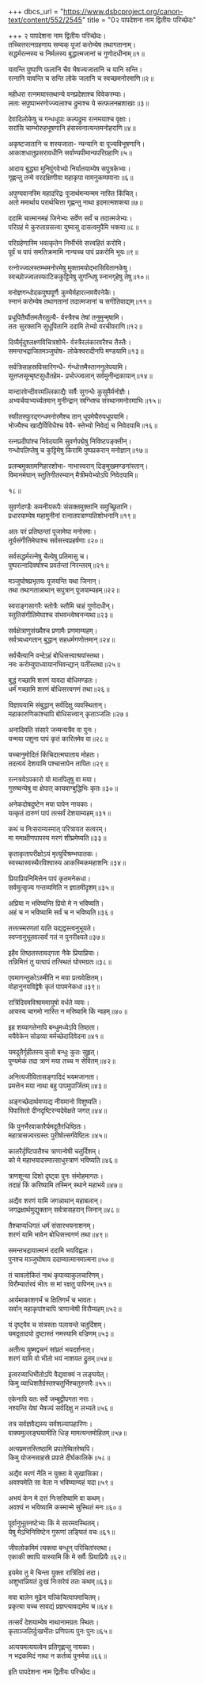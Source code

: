 +++
dbcs_url = "https://www.dsbcproject.org/canon-text/content/552/2545"
title = "0२ पापदेशना नाम द्वितीयः परिच्छेदः"

+++
२ पापदेशना नाम द्वितीयः परिच्छेदः।  
तच्चित्तरत्नग्रहणाय सम्यक् 
पूजां करोम्येष तथागतानाम्।  
सद्धर्मरत्नस्य च निर्मलस्य 
बुद्धात्मजानां च गुणोदधीनाम्॥१॥

यावन्ति पुष्पाणि फलानि चैव 
भैषज्यजातानि च यानि सन्ति।  
रत्नानि यावन्ति च सन्ति लोके 
जलानि च स्वच्छमनोरमाणि॥२॥

महीधरा रत्नमयास्तथान्ये
वनप्रदेशाश्च विवेकरम्याः।  
लताः सपुष्पाभरणोज्ज्वलाश्च 
द्रुमाश्च ये सत्फलनम्रशाखाः॥३॥

देवादिलोकेषु च गन्धधूपाः 
कल्पद्रुमा रत्नमयाश्च वृक्षाः।  
सरांसि चाम्भोरुहभूषणानि
हंसस्वनात्यन्तमनोहराणि॥४॥

अकृष्टजातानि च शस्यजाता-
न्यन्यानि वा पूज्यविभूषणानि।  
आकाशधातुप्रसरावधीनि 
सर्वाण्यपीमान्यपरिग्रहाणि॥५॥

आदाय बुद्ध्या मुनिपुंगवेभ्यो 
निर्यातयाम्येष सपुत्रकेभ्यः।  
गृह्णन्तु तन्मे वरदक्षिणीया 
महाकृपा मामनुकम्पमानाः॥६॥

अपुण्यवानस्मि महादरिद्रः 
पूजार्थमन्यन्मम नास्ति किंचित्।  
अतो ममार्थाय परार्थचित्ता 
गृह्णन्तु नाथा इदमात्मशक्त्या॥७॥

ददामि चात्मानमहं जिनेभ्यः 
सर्वेण सर्वं च तदात्मजेभ्यः।  
परिग्रहं मे कुरुताग्रसत्त्वा 
युष्मासु दासत्वमुपैमि भक्त्या॥८॥

परिग्रहेणास्मि भवत्कृतेन 
निर्भीर्भवे सत्त्वहितं करोमि।  
पूर्वं च पापं समतिक्रमामि
नान्यच्च पापं प्रकरोमि भूयः॥९॥

रत्नोज्ज्वलस्तम्भमनोरमेषु 
मुक्तामयोद्भासिवितानकेषु।  
स्वच्छोज्ज्वलस्फाटिककुट्टिमेषु
सुगन्धिषु स्नानगृहेषु तेषु॥१०॥

मनोज्ञगन्धोदकपुष्पपूर्णैः 
कुम्भैर्महारत्नमयैरनेकैः।  
स्नानं करोम्येष तथागतानां 
तदात्मजानां च सगीतिवाद्यम्॥११॥

प्रधूपितैर्घौतमलैरतुल्यै-
र्वस्त्रैश्च तेषां तनुमुन्मृषामि।  
ततः सुरक्तानि सुधूपितानि 
ददामि तेभ्यो वरचीवराणि॥१२॥

दिव्यैर्मृदुश्लक्ष्णविचित्रशोभै-
र्वस्त्रैरलंकारवरैश्च तैस्तैः।  
समन्तभद्राजितमञ्जुघोष-
लोकेश्वरादीनपि मण्डयामि॥१३॥

सर्वत्रिसाहस्रविसारिगन्धै-
र्गन्धोत्तमैस्ताननुलेपयामि।  
सूत्तप्तसून्मृष्टसुधौतहेम-
प्रभोज्ज्वलान् सर्वमुनीन्द्रकायान्॥१४॥

मान्दारवेन्दीवरमल्लिकाद्यैः 
सर्वैः सुगन्धैः कुसुमैर्मनोज्ञैः।  
अभ्यर्चयाभ्यर्च्यतमान् मुनीन्द्रान् 
स्रग्भिश्च संस्थानमनोरमाभिः॥१५॥

स्फीतस्फुरद्गन्धमनोरमैश्च 
तान् धूपमेघैरुपधूपयामि।  
भोज्यैश्च खाद्यैर्विविधैश्च पेयै-
स्तेभ्यो निवेद्यं च निवेदयामि॥१६॥

रत्नप्रदीपांश्च निवेदयामि 
सुवर्णपद्मेषु निविष्टपङ्क्तीन्।  
गन्धोपलिप्तेषु च कुट्टिमेषु 
किरामि पुष्पप्रकरान् मनोज्ञान्॥१७॥

प्रलम्बमुक्तामणिहारशोभा-
नाभास्वरान् दिङ्मुखमण्डनांस्तान्।  
विमानमेघान् स्तुतिगीतरम्यान् 
मैत्रीमयेभ्योऽपि निवेदयामि॥

१८॥

सुवर्णदण्डैः कमनीयरूपैः 
संसक्तमुक्तानि समुच्छ्रितानि।  
प्रधारयाम्येष महामुनीनां 
रत्नातपत्राण्यतिशोभनानि॥१९॥

अतः परं प्रतिष्ठन्तां पूजामेघा मनोरमाः।  
तूर्यसंगीतिमेघाश्च सर्वसत्त्वप्रहर्षणाः॥२०॥

सर्वसद्धर्मरत्नेषु चैत्येषु प्रतिमासु च।  
पुष्परत्नादिवर्षाश्च प्रवर्तन्तां निरन्तरम्॥२१॥

मञ्जुघोषप्रभृतयः पूजयन्ति यथा जिनान्।  
तथा तथागतान्नाथान् सपुत्रान् पूजयाम्यहम्॥२२॥

स्वराङ्गसागरैः स्तोत्रैः स्तौमि चाहं गुणोदधीन्।  
स्तुतिसंगीतिमेघाश्च संभवन्त्वेष्वनन्यथा॥२३॥

सर्वक्षेत्राणुसंख्यैश्च प्रणामैः प्रणमाम्यहम्।  
सर्वत्र्यध्वगतान् बुद्धान् सहधर्मगणोत्तमान्॥२४॥

सर्वचैत्यानि वन्देऽहं बोधिसत्त्वाश्रयांस्तथा।  
नमः करोम्युपाध्यायानभिवन्द्यान् यतींस्तथा॥२५॥

बुद्धं गच्छामि शरणं यावदा बोधिमण्डतः।  
धर्मं गच्छामि शरणं बोधिसत्त्वगणं तथा॥२६॥

विज्ञापयामि संबुद्धान् सर्वदिक्षु व्यवस्थितान्।  
महाकारुणिकांश्चापि बोधिसत्त्वान् कृताञ्जलिः॥२७॥

अनादिमति संसारे जन्मन्यत्रैव वा पुनः।  
यन्मया पशुना पापं कृतं कारितमेव वा॥२८॥

यच्चानुमोदितं किंचिदात्मघाताय मोहतः।  
तदत्ययं देशयामि पश्चात्तापेन तापितः॥२९॥

रत्नत्रयेऽपकारो यो मातपितृषु वा मया।  
गुरुष्वन्येषु वा क्षेपात् कायवाग्बुद्धिभिः कृतः॥३०॥

अनेकदोषदुष्टेन मया पापेन नायकाः।  
यत्कृतं दारुणं पापं तत्सर्वं देशयाम्यहम्॥३१॥

कथं च निःसराम्यस्मात् परित्रायत सत्वरम्।  
मा ममाक्षीणपापस्य मरणं शीघ्रमेष्यति॥३३॥

कृताकृतापरीक्षोऽयं मृत्युर्विश्रम्भघातकः।  
स्वस्थास्वस्थैरविश्वास्य आकस्मिकमहाशनिः॥३४॥

प्रियाप्रियनिमित्तेन पापं कृतमनेकधा।  
सर्वमुत्सृज्य गन्तव्यमिति न ज्ञातमीदृशम्॥३५॥

अप्रिया न भविष्यन्ति प्रियो मे न भविष्यति।  
अहं च न भविष्यामि सर्वं च न भविष्यति॥३६॥

तत्तत्स्मरणतां याति यद्यद्वस्त्वनुभूयते।  
स्वप्नानुभूतवत्सर्वं गतं न पुनरीक्ष्यते॥३७॥

इहैव तिष्ठतस्तावद्गता नैके प्रियाप्रियाः।  
तन्निमित्तं तु यत्पापं तत्स्थितं घोरमग्रतः॥३८॥

एवमागन्तुकोऽस्मीति न मया प्रत्यवेक्षितम्।  
मोहानुनयविद्वेषैः कृतं पापमनेकधा॥३९॥

रात्रिंदिवमविश्राममायुषो वर्धते व्ययः।  
आयस्य चागमो नास्ति न मरिष्यामि किं न्वहम्॥४०॥

इह शय्यागतेनापि बन्धुमध्येऽपि तिष्ठता।  
मयैवेकेन सोढव्या मर्मच्छेदादिवेदना॥४१॥

यमदूतैर्गृहीतस्य कुतो बन्धुः कुतः सुहृत्।  
पुण्यमेकं तदा त्राणं मया तच्च न सेवितम्॥४२॥

अनित्यजीवितासङ्गादिदं भयमजानता।  
प्रमत्तेन मया नाथा बहु पापमुपार्जितम्॥४३॥

अङ्गच्छेदार्थमप्यद्य नीयमानो विशुष्यति।  
पिपासितो दीनदृष्टिरन्यदेवेक्षते जगत्॥४४॥

किं पुनर्भैरवाकारैर्यमदूतैरधिष्ठितः।  
महात्रासज्वरग्रस्तः पुरीषोत्सर्गवेष्टितः॥४५॥

कातरैर्दृष्टिपातैश्च त्राणान्वेषी चतुर्दिशम्।  
को मे महाभयादस्मात्साधुस्त्राणं भविष्यति॥४६॥

त्राणशून्या दिशो दृष्ट्वा पुनः संमोहमागतः।  
तदाहं किं करिष्यामि तस्मिन् स्थाने महाभये॥४७॥

अद्यैव शरणं यामि जगन्नाथान् महाबलान्।  
जगद्रक्षार्थमुद्युक्तान् सर्वत्रासहरान् जिनान्॥४८॥

तैश्चाप्यधिगतं धर्मं संसारभयनाशनम्।  
शरणं यामि भावेन बोधिसत्त्वगणं तथा॥४९॥

समन्तभद्रायात्मानं ददामि भयविह्वलः।  
पुनश्च मञ्जुघोषाय ददाम्यात्मानमात्मना॥५०॥

तं चावलोकितं नाथं कृपाव्याकुलचारिणम्।  
विरौम्यार्तरवं भीतः स मां रक्षतु पापिनम्॥५१॥

आर्यमाकाशगर्भं च क्षितिगर्भं च भावतः।  
सर्वान् महाकृपांश्चापि त्राणान्वेषी विरौम्यहम्॥५२॥

यं दृष्ट्वैव च संत्रस्ताः पलायन्ते चतुर्दिशम्।  
यमदूतादयो दुष्टास्तं नमस्यामि वज्रिणम्॥५३॥

अतीत्य युष्मद्वचनं सांप्रतं भयदर्शनात्।  
शरणं यामि वो भीतो भयं नाशयत द्रुतम्॥५४॥

इत्वरव्याधिभीतोऽपि वैद्यवाक्यं न लङ्घयेत्।  
किमु व्याधिशतैर्ग्रस्तश्चतुर्भिश्चतुरुत्तरैः॥५५॥

एकेनापि यतः सर्वे जम्बुद्वीपगता नराः।  
नश्यन्ति येषां भैषज्यं सर्वदिक्षु न लभ्यते॥५६॥

तत्र सर्वज्ञवैद्यस्य सर्वशल्यापहारिणः।  
वाक्यमुल्लङ्घयामीति धिङ् मामत्यन्तमोहितम्॥५७॥

अत्यप्रमत्तस्तिष्ठामि प्रपातेष्वितरेष्वपि।  
किमु योजनसाहस्रे प्रपाते दीर्घकालिके॥५८॥

अद्यैव मरणं नैति न युक्ता मे सुखासिका।  
अवश्यमेति सा वेला न भविष्याम्यहं यदा॥५९॥

अभयं केन मे दत्तं निःसरिष्यामि वा कथम्।  
अवश्यं न भविष्यामि कस्मान्मे सुस्थितं मनः॥६०॥

पूर्वानुभूतनष्टेभ्यः किं मे सारमवस्थितम्।  
येषु मेऽभिनिविष्टेन गुरूणां लङ्घितं वचः॥६१॥

जीवलोकमिमं त्यक्त्वा बन्धून् परिचितांस्तथा।  
एकाकी क्वापि यास्यामि किं मे सर्वैः प्रियाप्रियैः॥६२॥

इयमेव तु मे चिन्ता युक्ता रात्रिंदिवं तदा।  
अशुभान्नियतं दुःखं निःसरेयं ततः कथम्॥६३॥

मया बालेन मूढेन यत्किंचित्पापमाचितम्।  
प्रकृत्या यच्च सावद्यं प्रज्ञप्त्यावद्यमेव च॥६४॥

तत्सर्वं देशयाम्येष नाथानामग्रतः स्थितः।  
कृताञ्जलिर्दुःखभीतः प्रणिपत्य पुनः पुनः॥६५॥

अत्ययमत्ययत्वेन प्रतिगृह्णन्तु नायकाः।  
न भद्रकमिदं नाथा न कर्तव्यं पुनर्मया॥६६॥

इति पापदेशना नाम द्वितीयः परिच्छेदः॥

